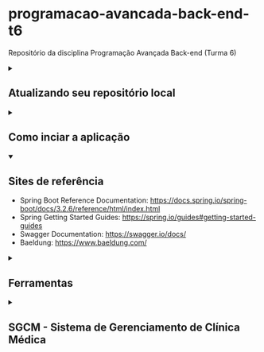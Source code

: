 # programacao-avancada-back-end-t6

Repositório da disciplina Programação Avançada Back-end (Turma 6)

<details>

<summary>
    <h2>Atualizando seu repositório local</h2>
</summary>

O código produzido em sala de aula, e compartilhado neste repositório, pode ser atualizado em seu repositório local com o comando:

```console
git pull
```

No entanto, se você fez alterações no seu repositório local, o comando acima pode gerar conflitos. Para evitar lidar com isso, você pode forçar uma atualização com o repositório remoto por meio dos comandos:

```console
git fetch origin
git reset --hard origin/main
```

O primeiro comando recebe as atualizações mais recentes do repositório remoto, e o segundo descarta todas as alterações locais e atualiza com o histórico mais recente do repositório remoto (branch main).

</details>

<details>

<summary>
    <h2>Como inciar a aplicação</h2>
</summary>

A aplicação back-end pode ser iniciada pelo Spring Boot Dashboard ou diretamente com o Maven.

1. No Spring Boot Dashboard, clicar em "Run" na aplicação "sgcmapi".

2. No prompt de comandos, a partir do diretório `./sgcmapi`:

    a. Para iniciar a aplicação com o Maven:

    ```console
    mvn spring-boot:run
    ```

    Ou

    b. Para compilar o pacote e depois executar o JAR gerado:

    ```console
    mvn package
    java -jar target\sgcmapi.jar
    ```

A aplicação vai iniciar no endereço <http://localhost:9000/>, com acesso local a base de dados MySQL, por meio da porta padrão 3306, além de usuário e senha "root".

</details>

<details open>

<summary>
    <h2>Sites de referência</h2>
</summary>

- Spring Boot Reference Documentation: <https://docs.spring.io/spring-boot/docs/3.2.6/reference/html/index.html>
- Spring Getting Started Guides: <https://spring.io/guides#getting-started-guides>
- Swagger Documentation: <https://swagger.io/docs/>
- Baeldung: <https://www.baeldung.com/>

</details>

<details>

<summary>
    <h2>Ferramentas</h2>
</summary>

- **Visual Studio Code**
  - <https://code.visualstudio.com/Download>
- **Extension Pack for Java (Extensão do VS Code)**
  - <https://marketplace.visualstudio.com/items?itemName=vscjava.vscode-java-pack>
- **Spring Boot Extension Pack (Extensão do VS Code)**
  - <https://marketplace.visualstudio.com/items?itemName=pivotal.vscode-boot-dev-pack>
- **XML (Extensão do VS Code)**
  - <https://marketplace.visualstudio.com/items?itemName=redhat.vscode-xml>
- **Git**
  - <https://git-scm.com/downloads>
- **Postman**
  - <https://www.postman.com/downloads/>
  - Link para download da coleção compartilhada (contendo requisições utilizadas nas aulas): <https://api.postman.com/collections/19704449-a6115254-3fb3-472f-8d67-b674f22fcc44?access_key=PMAT-01J9M2RXF4MD4Z9M2HQF0XRCNR>
    - Para importar a coleção no Postman, clique em `Import` e cole o link acima.
- **JDK 17**
  - Para verificar se o JDK está corretamente instalado e configurado, digite no prompt de comandos:

    ```console
    javac -version
    ```

  - Se necessário, realizar a instalação e configuração:
    - Link para download: <https://download.oracle.com/java/17/archive/jdk-17.0.10_windows-x64_bin.msi>
    - Criar a variável de ambiente JAVA_HOME configurada para o diretório de instalação do JDK. Exemplo: “C:\Program Files\Java\jdk-17”.
    - Adicionar “%JAVA_HOME%\bin” na variável de ambiente PATH.
    - Tutorial de configuração: <https://mkyong.com/java/how-to-set-java_home-on-windows-10/>
- **Maven**
  - Para verificar se o Maven está corretamente instalado e configurado, digite no prompt de comandos:

    ```console
    mvn -version
    ```

  - Se necessário, realizar a instalação e configuração:
    - Link para download: <https://dlcdn.apache.org/maven/maven-3/3.8.8/binaries/apache-maven-3.8.8-bin.zip>
    - Adicionar o diretório de instalação do Maven na variável de ambiente PATH. Exemplo: “C:\apache-maven\bin”.
    - Tutorial de instalação: <https://mkyong.com/maven/how-to-install-maven-in-windows/>
- **MySQL**
  - Verificar se o MySQL está funcionando:
    - Para tentar conectar no MySQL, no prompt de comandos digite:

      ```console
      mysql -u root -p
      ```

    - Tentar acessar com senha em branco ou senha igual ao nome de usuário (root).
    - Tutorial para resetar a senha de root, caso necessário: <https://dev.mysql.com/doc/mysql-windows-excerpt/8.0/en/resetting-permissions-windows.html>
  - Remova o banco de dados `sgcm`, se existir:
    - No prompt de comandos digite:
  
      ```console
      mysql -u root -p
      ```
  
    - Ao conectar no MySQL, execute a seguinte instrução SQL:

      ```sql
      DROP DATABASE sgcm;
      ```
  
  - Se necessário, realizar a instalação:
    - Link para download: <https://dev.mysql.com/downloads/file/?id=516927>
    - [Tutorial de instalação](https://github.com/webacademyufac/tutoriais/blob/main/mysql/mysql.md)

</details>

<details>

<summary>
    <h2>SGCM - Sistema de Gerenciamento de Clínica Médica</h2>
</summary>

A demonstração de uso das ferramentas e tecnologias abordadas na capacitação é baseada em um projeto de exemplo, o SGCM. A documentação básica deste projeto está disponível [em outro repositório](https://github.com/webacademyufac/sgcmdocs) e aborda os seguintes tópicos:

- [Principais funcionalidades](https://github.com/webacademyufac/sgcmdocs#principais-funcionalides)
- [Histórias de usuário](https://github.com/webacademyufac/sgcmdocs#histórias-de-usuário)
- [Diagrama de Classes](https://github.com/webacademyufac/sgcmdocs#diagrama-de-classes)
- [Diagrama Entidade Relacionamento](https://github.com/webacademyufac/sgcmdocs#diagrama-entidade-relacionamento)

</details>
